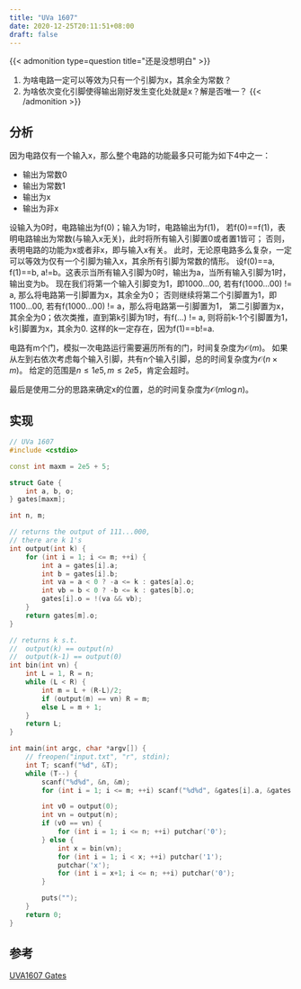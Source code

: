 ```yaml
---
title: "UVa 1607"
date: 2020-12-25T20:11:51+08:00
draft: false
---
```


{{< admonition type=question title="还是没想明白" >}}
1. 为啥电路一定可以等效为只有一个引脚为x，其余全为常数？
2. 为啥依次变化引脚使得输出刚好发生变化处就是x？解是否唯一？
{{< /admonition >}}

## 分析

因为电路仅有一个输入x，那么整个电路的功能最多只可能为如下4中之一：
- 输出为常数0
- 输出为常数1
- 输出为x
- 输出为非x

设输入为0时，电路输出为f(0)；输入为1时，电路输出为f(1)，
若f(0)==f(1)，表明电路输出为常数(与输入x无关)，此时将所有输入引脚置0或者置1皆可；
否则，表明电路的功能为x或者非x，即与输入x有关。
此时，无论原电路多么复杂，一定可以等效为仅有一个引脚为输入x，其余所有引脚为常数的情形。
设f(0)==a, f(1)==b, a!=b。这表示当所有输入引脚为0时，输出为a，当所有输入引脚为1时，输出变为b。
现在我们将第一个输入引脚变为1，即1000...00, 若有f(1000...00) != a, 那么将电路第一引脚置为x，其余全为0；
否则继续将第二个引脚置为1，即1100...00, 若有f(1000...00) != a，那么将电路第一引脚置为1，
第二引脚置为x，其余全为0；依次类推，直到第k引脚为1时，有f(...) != a, 则将前k-1个引脚置为1，k引脚置为x，其余为0.
这样的k一定存在，因为f(1)==b!=a.

电路有m个门，模拟一次电路运行需要遍历所有的门，时间复杂度为$\mathcal{O} (m)$。
如果从左到右依次考虑每个输入引脚，共有n个输入引脚，总的时间复杂度为$\mathcal{O} (n \times m)$。
给定的范围是$n \leqslant 1e5, m \leqslant 2e5$，肯定会超时。

最后是使用二分的思路来确定x的位置，总的时间复杂度为$\mathcal{O} (m \log n)$。

## 实现

```cpp
// UVa 1607
#include <cstdio>

const int maxm = 2e5 + 5;

struct Gate {
    int a, b, o;
} gates[maxm];

int n, m;

// returns the output of 111...000,
// there are k 1's
int output(int k) {
    for (int i = 1; i <= m; ++i) {
        int a = gates[i].a;
        int b = gates[i].b;
        int va = a < 0 ? -a <= k : gates[a].o;
        int vb = b < 0 ? -b <= k : gates[b].o;
        gates[i].o = !(va && vb);
    }
    return gates[m].o;
}

// returns k s.t.
//  output(k) == output(n)
//  output(k-1) == output(0)
int bin(int vn) {
    int L = 1, R = n;
    while (L < R) {
        int m = L + (R-L)/2;
        if (output(m) == vn) R = m;
        else L = m + 1;
    }
    return L;
}

int main(int argc, char *argv[]) {
    // freopen("input.txt", "r", stdin);
    int T; scanf("%d", &T);
    while (T--) {
        scanf("%d%d", &n, &m);
        for (int i = 1; i <= m; ++i) scanf("%d%d", &gates[i].a, &gates[i].b);

        int v0 = output(0);
        int vn = output(n);
        if (v0 == vn) {
            for (int i = 1; i <= n; ++i) putchar('0');
        } else {
            int x = bin(vn);
            for (int i = 1; i < x; ++i) putchar('1');
            putchar('x');
            for (int i = x+1; i <= n; ++i) putchar('0');
        }

        puts("");
    }
    return 0;
}
```

## 参考

[UVA1607 Gates](https://blog.csdn.net/qq_33382034/article/details/52331056)
